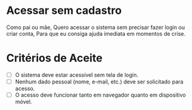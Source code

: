 # Acessar sem cadastro
Como pai ou mãe,
Quero acessar o sistema sem precisar fazer login ou criar conta,
Para que eu consiga ajuda imediata em momentos de crise.

# Critérios de Aceite
- [ ] O sistema deve estar acessível sem tela de login.
- [ ] Nenhum dado pessoal (nome, e-mail, etc.) deve ser solicitado para acesso.
- [ ] O acesso deve funcionar tanto em navegador quanto em dispositivo móvel.